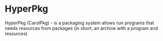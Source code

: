# HyperPkg
HyperPkg (CarolPkg) - is a packaging system allows run programs that needs resources from packages (in short, an archive with a program and resources)

